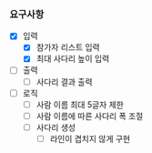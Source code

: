### 요구사항

- [x] 입력
  - [x] 참가자 리스트 입력
  - [x] 최대 사다리 높이 입력
- [ ] 출력
  - [ ] 사다리 결과 출력
- [ ] 로직
  - [ ] 사람 이름 최대 5글자 제한
  - [ ] 사람 이름에 따른 사다리 폭 조절
  - [ ] 사다리 생성
    - [ ] 라인이 겹치지 않게 구현